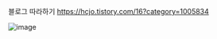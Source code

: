 블로그 따라하기
https://hcjo.tistory.com/16?category=1005834

![image](https://user-images.githubusercontent.com/51777911/173513259-51320b07-bfb9-4f88-b5b9-0cf6fb89d6f7.png)

